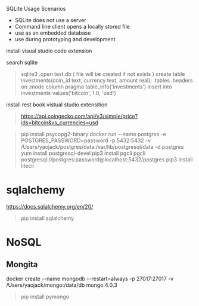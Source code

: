 SQLite Usage Scenarios

+ SQLite does not use a server
+ Command line client opens a locally stored file
+ use as an embedded database
+ use during prototyping and development

install visual studio code extension

search sqlite


> sqlite3 
> .open test.db ( file will be created if not exists )
> create table investments(coin_id text, currency text, amount real);
> .tables
> .headers on
> .mode column 
> pragma table_info('investments')
> insert into investments values('bitcoin', 1.0, 'usd')

install rest book vistual studio extensition

> https://api.coingecko.com/api/v3/simple/price?ids=bitcoin&vs_currencies=usd


> pip install psycopg2-binary
> docker run --name postgres -e POSTGRES_PASSWORD=password -p 5432:5432 -v /Users/yaojack/postgres/data:/var/lib/postgresql/data -d postgres
> yum install postgresql-devel
> pip3 install pgcli
> pgcli postgresql://postgres:password@localhost:5432/postgres
> pip3 install litecli


# sqlalchemy

https://docs.sqlalchemy.org/en/20/

> pip install sqlalchemy

# NoSQL

## Mongita




docker create --name mongodb --restart=always -p 27017:27017 -v /Users/yaojack/mongo:/data/db mongo:4.0.3

> pip install pymongo

